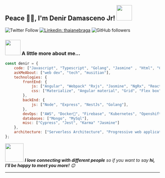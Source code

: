 <h2> Peace 🙏🏻, I'm Denir Damasceno Jr! <img src="https://media.giphy.com/media/12oufCB0MyZ1Go/giphy.gif" width="50"></h2>

![Twitter Follow](https://img.shields.io/twitter/follow/denirdamasceno?label=Follow)
[![Linkedin: thaianebraga](https://img.shields.io/badge/-denir-blue?style=flat-square&logo=Linkedin&logoColor=white&link=https://www.linkedin.com/in/denir-damasceno-jr/)](https://www.linkedin.com/in/denir-damasceno-jr/)
![GitHub followers](https://img.shields.io/github/followers/denirjr?label=Follow&style=social)

### <img src="https://media.giphy.com/media/VgCDAzcKvsR6OM0uWg/giphy.gif" width="50"> A little more about me...  

```javascript
const denir = {
    code: ["Javascript", "Typescript", "Golang", "Jasmine" , "Html", "Css", "Bash"],
    askMeAbout: ["web dev", "tech", "musitian"],
    technologies: {
        frontEnd: {
            js: ["Angular", "Webpack" "Rxjs", "Jasmine", "NgRx", "React", "Functional programing", "Reactive programing"],
            css: ["Materialize", "Angular material", "Grid", "Flex box", "Bootstrap", "Sass", "Scss", "Less"]
        },
        backEnd: {
            js: ["Node", "Express", "NestJs", "Golang"],
        },
        devOps: ["AWS", "Docker🐳", "Firebase", "Kubernetes", "Openshift", "Jenkins"],
        databases: ["Mongo", "MySql"],
        misc: ["Cypress", "Jest", "Karma" "Jasmine"]
    },
    architecture: ["Serverless Architecture", "Progressive web applications", "Single page applications", "Microfrontends"],
};
```

<img src="https://media.giphy.com/media/LnQjpWaON8nhr21vNW/giphy.gif" width="60"> <em><b>I love connecting with different people</b> so if you want to say <b>hi, I'll be happy to meet you more!</b> 😊</em>

---

